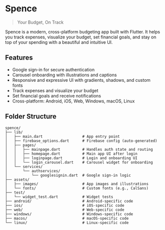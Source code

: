 # Spence

> Your Budget, On Track

Spence is a modern, cross-platform budgeting app built with Flutter. It helps you track expenses, visualize your budget, set financial goals, and stay on top of your spending with a beautiful and intuitive UI.

## Features

- Google sign-in for secure authentication
- Carousel onboarding with illustrations and captions
- Responsive and expressive UI with gradients, shadows, and custom fonts
- Track expenses and visualize your budget
- Set financial goals and receive notifications
- Cross-platform: Android, iOS, Web, Windows, macOS, Linux

## Folder Structure

```
spence/
├── lib/
│   ├── main.dart                  # App entry point
│   ├── firebase_options.dart      # Firebase config (auto-generated)
│   ├── pages/
│   │   ├── mainpage.dart          # Handles auth state and routing
│   │   ├── homepage.dart          # Main app UI after login
│   │   ├── loginpage.dart         # Login and onboarding UI
│   │   └── login_carousel.dart    # Carousel widget for onboarding
│   └── services/
│       └── authservices/
│           └── googlesignin.dart  # Google sign-in logic
├── assets/
│   ├── images/                    # App images and illustrations
│   └── fonts/                     # Custom fonts (e.g., CalSans)
├── test/
│   └── widget_test.dart           # Widget tests
├── android/                       # Android-specific code
├── ios/                           # iOS-specific code
├── web/                           # Web-specific code
├── windows/                       # Windows-specific code
├── macos/                         # macOS-specific code
└── linux/                         # Linux-specific code
```

